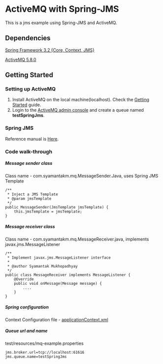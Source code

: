 ActiveMQ with Spring-JMS
=============================

This is a jms example using Spring-JMS and ActiveMQ.


Dependencies
------------

[Spring Framework 3.2 {Core, Context, JMS} ](http://www.springsource.org/)

[ActiveMQ 5.8.0](http://activemq.apache.org/activemq-580-release.html)


Getting Started
---------------

### Setting up ActiveMQ
1. Install ActiveMQ on the local machine(localhost). Check the [Getting Started](http://activemq.apache.org/getting-started.html) guide.
2. Login to the [ActiveMQ admin console](http://localhost:8161/admin) and create a queue named **testSpringJms**.

### Spring JMS
Reference manual is [Here](http://static.springsource.org/spring/docs/3.0.x/spring-framework-reference/html/jms.html).

### Code walk-through

##### Message sender class
Class name - com.syamantakm.mq.MessageSender.Java, uses Spring JMS Template

    /**
     * Inject a JMS Template
     * @param jmsTemplate
     */
    public MessageSender(JmsTemplate jmsTemplate) {
        this.jmsTemplate = jmsTemplate;
    }


##### Message receiver class
Class name - com.syamantakm.mq.MessageReceiver.java,   implements javax.jms.MessageListener

    /**
     * Implement javax.jms.MessageListener interface
     *
     * @author Syamantak Mukhopadhyay
     */
    public class MessageReceiver implements MessageListener {
        @Override
        public void onMessage(Message message) {
            ....
        }
    }

##### Spring configuration
Context Configuration file  - [applicationContext.xml](main/resources/applicationContext.xml)

##### Queue url and name
test/resources/mq-example.properties

    jms.broker.url=tcp://localhost:61616
    jms.queue.name=testSpringJms


